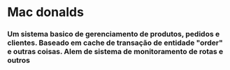 # Mac donalds

### Um sistema basico de gerenciamento de produtos, pedidos e clientes. Baseado em cache de transação de entidade "order" e outras coisas. Alem de sistema de monitoramento de rotas e outros
